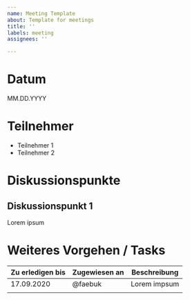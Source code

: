 ```yaml
---
name: Meeting Template
about: Template for meetings
title: ''
labels: meeting
assignees: ''

---
```


# Datum
MM.DD.YYYY

# Teilnehmer
- Teilnehmer 1
- Teilnehmer 2 

# Diskussionspunkte
## Diskussionspunkt 1
Lorem ipsum

# Weiteres Vorgehen / Tasks

| Zu erledigen bis | Zugewiesen an | Beschreibung |
|------------------|---------------|--------------|
| 17.09.2020       | @faebuk       | Lorem impsum |
|                  |               |              |
